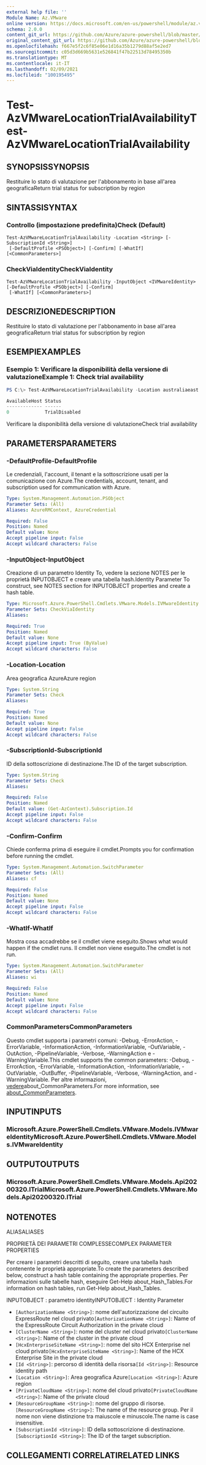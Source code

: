 ```yaml
---
external help file: ''
Module Name: Az.VMware
online version: https://docs.microsoft.com/en-us/powershell/module/az.vmware/test-azvmwarelocationtrialavailability
schema: 2.0.0
content_git_url: https://github.com/Azure/azure-powershell/blob/master/src/VMware/help/Test-AzVMwareLocationTrialAvailability.md
original_content_git_url: https://github.com/Azure/azure-powershell/blob/master/src/VMware/help/Test-AzVMwareLocationTrialAvailability.md
ms.openlocfilehash: f667e5f2c6f85e06e1d16a35b1279d88af5e2ed7
ms.sourcegitcommit: c05d3d669b5631e526841f47b22513d78495350b
ms.translationtype: MT
ms.contentlocale: it-IT
ms.lasthandoff: 02/09/2021
ms.locfileid: "100195495"
---
```

# <span data-ttu-id="67609-101">Test-AzVMwareLocationTrialAvailability</span><span class="sxs-lookup"><span data-stu-id="67609-101">Test-AzVMwareLocationTrialAvailability</span></span>

## <span data-ttu-id="67609-102">SYNOPSIS</span><span class="sxs-lookup"><span data-stu-id="67609-102">SYNOPSIS</span></span>
<span data-ttu-id="67609-103">Restituire lo stato di valutazione per l'abbonamento in base all'area geografica</span><span class="sxs-lookup"><span data-stu-id="67609-103">Return trial status for subscription by region</span></span>

## <span data-ttu-id="67609-104">SINTASSI</span><span class="sxs-lookup"><span data-stu-id="67609-104">SYNTAX</span></span>

### <span data-ttu-id="67609-105">Controllo (impostazione predefinita)</span><span class="sxs-lookup"><span data-stu-id="67609-105">Check (Default)</span></span>
```
Test-AzVMwareLocationTrialAvailability -Location <String> [-SubscriptionId <String>]
 [-DefaultProfile <PSObject>] [-Confirm] [-WhatIf] [<CommonParameters>]
```

### <span data-ttu-id="67609-106">CheckViaIdentity</span><span class="sxs-lookup"><span data-stu-id="67609-106">CheckViaIdentity</span></span>
```
Test-AzVMwareLocationTrialAvailability -InputObject <IVMwareIdentity> [-DefaultProfile <PSObject>] [-Confirm]
 [-WhatIf] [<CommonParameters>]
```

## <span data-ttu-id="67609-107">DESCRIZIONE</span><span class="sxs-lookup"><span data-stu-id="67609-107">DESCRIPTION</span></span>
<span data-ttu-id="67609-108">Restituire lo stato di valutazione per l'abbonamento in base all'area geografica</span><span class="sxs-lookup"><span data-stu-id="67609-108">Return trial status for subscription by region</span></span>

## <span data-ttu-id="67609-109">ESEMPI</span><span class="sxs-lookup"><span data-stu-id="67609-109">EXAMPLES</span></span>

### <span data-ttu-id="67609-110">Esempio 1: Verificare la disponibilità della versione di valutazione</span><span class="sxs-lookup"><span data-stu-id="67609-110">Example 1: Check trial availability</span></span>
```powershell
PS C:\> Test-AzVMwareLocationTrialAvailability -Location australiaeast

AvailableHost Status
------------- ------
0             TrialDisabled
```

<span data-ttu-id="67609-111">Verificare la disponibilità della versione di valutazione</span><span class="sxs-lookup"><span data-stu-id="67609-111">Check trial availability</span></span>

## <span data-ttu-id="67609-112">PARAMETERS</span><span class="sxs-lookup"><span data-stu-id="67609-112">PARAMETERS</span></span>

### <span data-ttu-id="67609-113">-DefaultProfile</span><span class="sxs-lookup"><span data-stu-id="67609-113">-DefaultProfile</span></span>
<span data-ttu-id="67609-114">Le credenziali, l'account, il tenant e la sottoscrizione usati per la comunicazione con Azure.</span><span class="sxs-lookup"><span data-stu-id="67609-114">The credentials, account, tenant, and subscription used for communication with Azure.</span></span>

```yaml
Type: System.Management.Automation.PSObject
Parameter Sets: (All)
Aliases: AzureRMContext, AzureCredential

Required: False
Position: Named
Default value: None
Accept pipeline input: False
Accept wildcard characters: False
```

### <span data-ttu-id="67609-115">-InputObject</span><span class="sxs-lookup"><span data-stu-id="67609-115">-InputObject</span></span>
<span data-ttu-id="67609-116">Creazione di un parametro Identity To, vedere la sezione NOTES per le proprietà INPUTOBJECT e creare una tabella hash.</span><span class="sxs-lookup"><span data-stu-id="67609-116">Identity Parameter To construct, see NOTES section for INPUTOBJECT properties and create a hash table.</span></span>

```yaml
Type: Microsoft.Azure.PowerShell.Cmdlets.VMware.Models.IVMwareIdentity
Parameter Sets: CheckViaIdentity
Aliases:

Required: True
Position: Named
Default value: None
Accept pipeline input: True (ByValue)
Accept wildcard characters: False
```

### <span data-ttu-id="67609-117">-Location</span><span class="sxs-lookup"><span data-stu-id="67609-117">-Location</span></span>
<span data-ttu-id="67609-118">Area geografica Azure</span><span class="sxs-lookup"><span data-stu-id="67609-118">Azure region</span></span>

```yaml
Type: System.String
Parameter Sets: Check
Aliases:

Required: True
Position: Named
Default value: None
Accept pipeline input: False
Accept wildcard characters: False
```

### <span data-ttu-id="67609-119">-SubscriptionId</span><span class="sxs-lookup"><span data-stu-id="67609-119">-SubscriptionId</span></span>
<span data-ttu-id="67609-120">ID della sottoscrizione di destinazione.</span><span class="sxs-lookup"><span data-stu-id="67609-120">The ID of the target subscription.</span></span>

```yaml
Type: System.String
Parameter Sets: Check
Aliases:

Required: False
Position: Named
Default value: (Get-AzContext).Subscription.Id
Accept pipeline input: False
Accept wildcard characters: False
```

### <span data-ttu-id="67609-121">-Confirm</span><span class="sxs-lookup"><span data-stu-id="67609-121">-Confirm</span></span>
<span data-ttu-id="67609-122">Chiede conferma prima di eseguire il cmdlet.</span><span class="sxs-lookup"><span data-stu-id="67609-122">Prompts you for confirmation before running the cmdlet.</span></span>

```yaml
Type: System.Management.Automation.SwitchParameter
Parameter Sets: (All)
Aliases: cf

Required: False
Position: Named
Default value: None
Accept pipeline input: False
Accept wildcard characters: False
```

### <span data-ttu-id="67609-123">-WhatIf</span><span class="sxs-lookup"><span data-stu-id="67609-123">-WhatIf</span></span>
<span data-ttu-id="67609-124">Mostra cosa accadrebbe se il cmdlet viene eseguito.</span><span class="sxs-lookup"><span data-stu-id="67609-124">Shows what would happen if the cmdlet runs.</span></span>
<span data-ttu-id="67609-125">Il cmdlet non viene eseguito.</span><span class="sxs-lookup"><span data-stu-id="67609-125">The cmdlet is not run.</span></span>

```yaml
Type: System.Management.Automation.SwitchParameter
Parameter Sets: (All)
Aliases: wi

Required: False
Position: Named
Default value: None
Accept pipeline input: False
Accept wildcard characters: False
```

### <span data-ttu-id="67609-126">CommonParameters</span><span class="sxs-lookup"><span data-stu-id="67609-126">CommonParameters</span></span>
<span data-ttu-id="67609-127">Questo cmdlet supporta i parametri comuni: -Debug, -ErrorAction, -ErrorVariable, -InformationAction, -InformationVariable, -OutVariable, -OutAction, -PipelineVariable, -Verbose, -WarningAction e -WarningVariable.</span><span class="sxs-lookup"><span data-stu-id="67609-127">This cmdlet supports the common parameters: -Debug, -ErrorAction, -ErrorVariable, -InformationAction, -InformationVariable, -OutVariable, -OutBuffer, -PipelineVariable, -Verbose, -WarningAction, and -WarningVariable.</span></span> <span data-ttu-id="67609-128">Per altre informazioni, [vedere](http://go.microsoft.com/fwlink/?LinkID=113216)about_CommonParameters.</span><span class="sxs-lookup"><span data-stu-id="67609-128">For more information, see [about_CommonParameters](http://go.microsoft.com/fwlink/?LinkID=113216).</span></span>

## <span data-ttu-id="67609-129">INPUT</span><span class="sxs-lookup"><span data-stu-id="67609-129">INPUTS</span></span>

### <span data-ttu-id="67609-130">Microsoft.Azure.PowerShell.Cmdlets.VMware.Models.IVMwareIdentity</span><span class="sxs-lookup"><span data-stu-id="67609-130">Microsoft.Azure.PowerShell.Cmdlets.VMware.Models.IVMwareIdentity</span></span>

## <span data-ttu-id="67609-131">OUTPUT</span><span class="sxs-lookup"><span data-stu-id="67609-131">OUTPUTS</span></span>

### <span data-ttu-id="67609-132">Microsoft.Azure.PowerShell.Cmdlets.VMware.Models.Api20200320.ITrial</span><span class="sxs-lookup"><span data-stu-id="67609-132">Microsoft.Azure.PowerShell.Cmdlets.VMware.Models.Api20200320.ITrial</span></span>

## <span data-ttu-id="67609-133">NOTE</span><span class="sxs-lookup"><span data-stu-id="67609-133">NOTES</span></span>

<span data-ttu-id="67609-134">ALIAS</span><span class="sxs-lookup"><span data-stu-id="67609-134">ALIASES</span></span>

<span data-ttu-id="67609-135">PROPRIETÀ DEI PARAMETRI COMPLESSE</span><span class="sxs-lookup"><span data-stu-id="67609-135">COMPLEX PARAMETER PROPERTIES</span></span>

<span data-ttu-id="67609-136">Per creare i parametri descritti di seguito, creare una tabella hash contenente le proprietà appropriate.</span><span class="sxs-lookup"><span data-stu-id="67609-136">To create the parameters described below, construct a hash table containing the appropriate properties.</span></span> <span data-ttu-id="67609-137">Per informazioni sulle tabelle hash, eseguire Get-Help about_Hash_Tables.</span><span class="sxs-lookup"><span data-stu-id="67609-137">For information on hash tables, run Get-Help about_Hash_Tables.</span></span>


<span data-ttu-id="67609-138">INPUTOBJECT <IVMwareIdentity> : parametro identity</span><span class="sxs-lookup"><span data-stu-id="67609-138">INPUTOBJECT <IVMwareIdentity>: Identity Parameter</span></span>
  - <span data-ttu-id="67609-139">`[AuthorizationName <String>]`: nome dell'autorizzazione del circuito ExpressRoute nel cloud privato</span><span class="sxs-lookup"><span data-stu-id="67609-139">`[AuthorizationName <String>]`: Name of the ExpressRoute Circuit Authorization in the private cloud</span></span>
  - <span data-ttu-id="67609-140">`[ClusterName <String>]`: nome del cluster nel cloud privato</span><span class="sxs-lookup"><span data-stu-id="67609-140">`[ClusterName <String>]`: Name of the cluster in the private cloud</span></span>
  - <span data-ttu-id="67609-141">`[HcxEnterpriseSiteName <String>]`: nome del sito HCX Enterprise nel cloud privato</span><span class="sxs-lookup"><span data-stu-id="67609-141">`[HcxEnterpriseSiteName <String>]`: Name of the HCX Enterprise Site in the private cloud</span></span>
  - <span data-ttu-id="67609-142">`[Id <String>]`: percorso di identità della risorsa</span><span class="sxs-lookup"><span data-stu-id="67609-142">`[Id <String>]`: Resource identity path</span></span>
  - <span data-ttu-id="67609-143">`[Location <String>]`: Area geografica Azure</span><span class="sxs-lookup"><span data-stu-id="67609-143">`[Location <String>]`: Azure region</span></span>
  - <span data-ttu-id="67609-144">`[PrivateCloudName <String>]`: nome del cloud privato</span><span class="sxs-lookup"><span data-stu-id="67609-144">`[PrivateCloudName <String>]`: Name of the private cloud</span></span>
  - <span data-ttu-id="67609-145">`[ResourceGroupName <String>]`: nome del gruppo di risorse.</span><span class="sxs-lookup"><span data-stu-id="67609-145">`[ResourceGroupName <String>]`: The name of the resource group.</span></span> <span data-ttu-id="67609-146">Per il nome non viene distinzione tra maiuscole e minuscole.</span><span class="sxs-lookup"><span data-stu-id="67609-146">The name is case insensitive.</span></span>
  - <span data-ttu-id="67609-147">`[SubscriptionId <String>]`: ID della sottoscrizione di destinazione.</span><span class="sxs-lookup"><span data-stu-id="67609-147">`[SubscriptionId <String>]`: The ID of the target subscription.</span></span>

## <span data-ttu-id="67609-148">COLLEGAMENTI CORRELATI</span><span class="sxs-lookup"><span data-stu-id="67609-148">RELATED LINKS</span></span>

